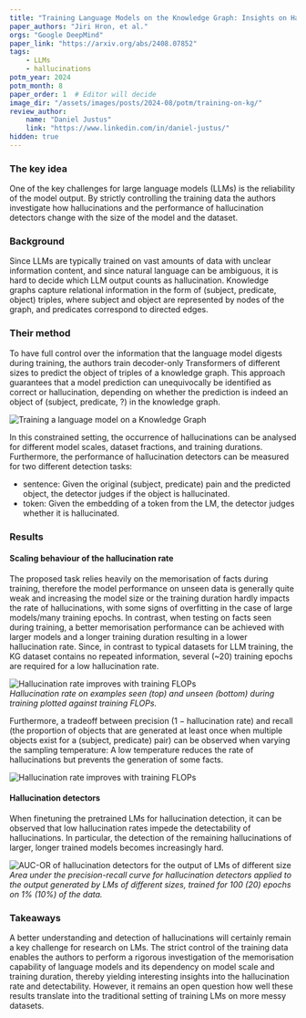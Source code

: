 ```yaml
---
title: "Training Language Models on the Knowledge Graph: Insights on Hallucinations and Their Detectability"
paper_authors: "Jiri Hron, et al."
orgs: "Google DeepMind"
paper_link: "https://arxiv.org/abs/2408.07852"
tags:
    - LLMs
    - hallucinations
potm_year: 2024
potm_month: 8
paper_order: 1  # Editor will decide
image_dir: "/assets/images/posts/2024-08/potm/training-on-kg/"
review_author:
    name: "Daniel Justus"
    link: "https://www.linkedin.com/in/daniel-justus/"
hidden: true
---
```


### The key idea

One of the key challenges for large language models (LLMs) is the reliability of the model output. By strictly controlling the training data the authors investigate how hallucinations and the performance of hallucination detectors change with the size of the model and the dataset.


### Background

Since LLMs are typically trained on vast amounts of data with unclear information content, and since natural language can be ambiguous, it is hard to decide which LLM output counts as hallucination. Knowledge graphs capture relational information in the form of (subject, predicate, object) triples, where subject and object are represented by nodes of the graph, and predicates correspond to directed edges.


### Their method

To have full control over the information that the language model digests during training, the authors train decoder-only Transformers of different sizes to predict the object of triples of a knowledge graph. This approach guarantees that a model prediction can unequivocally be identified as correct or hallucination, depending on whether the prediction is indeed an object of (subject, predicate, ?) in the knowledge graph.

<img class="constrained_img_large" src="{{ page.image_dir | append: 'kg-dataset.png' | relative_url }}" alt="Training a language model on a Knowledge Graph">

In this constrained setting, the occurrence of hallucinations can be analysed for different model scales, dataset fractions, and training durations. Furthermore, the performance of hallucination detectors can be measured for two different detection tasks:
* sentence: Given the original (subject, predicate) pain and the predicted object, the detector judges if the object is hallucinated.
* token: Given the embedding of a token from the LM, the detector judges whether it is hallucinated.


### Results

#### Scaling behaviour of the hallucination rate

The proposed task relies heavily on the memorisation of facts during training, therefore the model performance on unseen data is generally quite weak and increasing the model size or the training duration hardly impacts the rate of hallucinations, with some signs of overfitting in the case of large models/many training epochs. In contrast, when testing on facts seen during training, a better memorisation performance can be achieved with larger models and a longer training duration resulting in a lower hallucination rate. Since, in contrast to typical datasets for LLM training, the KG dataset contains no repeated information, several (~20) training epochs are required for a low hallucination rate.

<img class="constrained_img_large" src="{{ page.image_dir | append: 'hallucination-vs-flops.png' | relative_url }}" alt="Hallucination rate improves with training FLOPs">
<figcaption><i>Hallucination rate on examples seen (top) and unseen (bottom) during training plotted against training FLOPs.</i></figcaption>

Furthermore, a tradeoff between precision ($1 - \text{hallucination rate}$) and recall (the proportion of objects that are generated at least once when multiple objects exist for a (subject, predicate) pair) can be observed when varying the sampling temperature: A low temperature reduces the rate of hallucinations but prevents the generation of some facts.

<img class="constrained_img_large" src="{{ page.image_dir | append: 'precision-recall-vs-temperature.png' | relative_url }}" alt="Hallucination rate improves with training FLOPs">

#### Hallucination detectors

When finetuning the pretrained LMs for hallucination detection, it can be observed that low hallucination rates impede the detectability of hallucinations. In particular, the detection of the remaining hallucinations of larger, longer trained models becomes increasingly hard.

<img class="constrained_img_large" src="{{ page.image_dir | append: 'hallucination-detector-AUC-PR.png' | relative_url }}" alt="AUC-OR of hallucination detectors for the output of LMs of different size">
<figcaption><i>Area under the precision-recall curve for hallucination detectors applied to the output generated by LMs of different sizes, trained for 100 (20) epochs on 1% (10%) of the data.</i></figcaption>


### Takeaways

A better understanding and detection of hallucinations will certainly remain a key challenge for research on LMs. The strict control of the training data enables the authors to perform a rigorous investigation of the memorisation capability of language models and its dependency on model scale and training duration, thereby yielding interesting insights into the hallucination rate and detectability. However, it remains an open question how well these results translate into the traditional setting of training LMs on more messy datasets.
